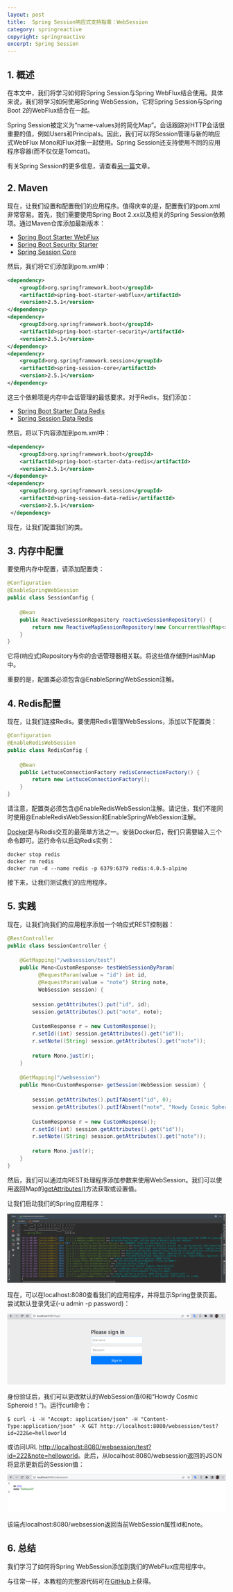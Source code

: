 ```yaml
---
layout: post
title:  Spring Session响应式支持指南：WebSession
category: springreactive
copyright: springreactive
excerpt: Spring Session
---
```


## 1. 概述

在本文中，我们将学习如何将Spring Session与Spring WebFlux结合使用。具体来说，我们将学习如何使用Spring WebSession，它将Spring Session与Spring Boot 2的WebFlux结合在一起。

Spring Session被定义为“name-values对的简化Map”。会话跟踪对HTTP会话很重要的值，例如Users和Principals。因此，我们可以将Session管理与新的响应式WebFlux Mono和Flux对象一起使用。Spring Session还支持使用不同的应用程序容器(而不仅仅是Tomcat)。

有关Spring Session的更多信息，请查看[另一篇](https://www.baeldung.com/spring-session)文章。

## 2. Maven

现在，让我们设置和配置我们的应用程序。值得庆幸的是，配置我们的pom.xml非常容易。首先，我们需要使用Spring Boot 2.xx以及相关的Spring Session依赖项。通过Maven仓库添加最新版本：

-   [Spring Boot Starter WebFlux](https://mvnrepository.com/artifact/org.springframework.boot/spring-boot-starter-webflux)
-   [Spring Boot Security Starter](https://mvnrepository.com/artifact/org.springframework.boot/spring-boot-starter-security)
-   [Spring Session Core](https://mvnrepository.com/artifact/org.springframework.session/spring-session-core)

然后，我们将它们添加到pom.xml中：

```xml
<dependency>
    <groupId>org.springframework.boot</groupId>
    <artifactId>spring-boot-starter-webflux</artifactId>
    <version>2.5.1</version>
</dependency>
<dependency>
    <groupId>org.springframework.boot</groupId>
    <artifactId>spring-boot-starter-security</artifactId>
    <version>2.5.1</version>
</dependency>
<dependency> 
    <groupId>org.springframework.session</groupId> 
    <artifactId>spring-session-core</artifactId> 
    <version>2.5.1</version> 
</dependency>
```

这三个依赖项是内存中会话管理的最低要求。对于Redis，我们添加：

-   [Spring Boot Starter Data Redis](https://mvnrepository.com/artifact/org.springframework.boot/spring-boot-starter-data-redis)
-   [Spring Session Data Redis](https://mvnrepository.com/artifact/org.springframework.session/spring-session-data-redis)

然后，将以下内容添加到pom.xml中：

```xml
<dependency>
    <groupId>org.springframework.boot</groupId>
    <artifactId>spring-boot-starter-data-redis</artifactId>
    <version>2.5.1</version>
</dependency>
<dependency>
    <groupId>org.springframework.session</groupId>
    <artifactId>spring-session-data-redis</artifactId>
    <version>2.5.1</version>
 </dependency>
```

现在，让我们配置我们的类。

## 3. 内存中配置

要使用内存中配置，请添加配置类：

```java
@Configuration
@EnableSpringWebSession
public class SessionConfig {

    @Bean
    public ReactiveSessionRepository reactiveSessionRepository() {
        return new ReactiveMapSessionRepository(new ConcurrentHashMap<>());
    }
}
```

它将(响应式)Repository与你的会话管理器相关联。将这些值存储到HashMap中。

重要的是，配置类必须包含@EnableSpringWebSession注解。

## 4. Redis配置

现在，让我们连接Redis。要使用Redis管理WebSessions，添加以下配置类：

```java
@Configuration
@EnableRedisWebSession
public class RedisConfig {

    @Bean
    public LettuceConnectionFactory redisConnectionFactory() {
        return new LettuceConnectionFactory();
    }
}
```

请注意，配置类必须包含@EnableRedisWebSession注解。请记住，我们不能同时使用@EnableRedisWebSession和EnableSpringWebSession注解。

[Docker](https://www.docker.com/)是与Redis交互的最简单方法之一。安装Docker后，我们只需要输入三个命令即可。运行命令以启动Redis实例：

```shell
docker stop redis
docker rm redis
docker run -d --name redis -p 6379:6379 redis:4.0.5-alpine
```

接下来，让我们测试我们的应用程序。

## 5. 实践

现在，让我们向我们的应用程序添加一个响应式REST控制器：

```java
@RestController
public class SessionController {

    @GetMapping("/websession/test")
    public Mono<CustomResponse> testWebSessionByParam(
          @RequestParam(value = "id") int id,
          @RequestParam(value = "note") String note,
          WebSession session) {

        session.getAttributes().put("id", id);
        session.getAttributes().put("note", note);

        CustomResponse r = new CustomResponse();
        r.setId((int) session.getAttributes().get("id"));
        r.setNote((String) session.getAttributes().get("note"));

        return Mono.just(r);
    }

    @GetMapping("/websession")
    public Mono<CustomResponse> getSession(WebSession session) {

        session.getAttributes().putIfAbsent("id", 0);
        session.getAttributes().putIfAbsent("note", "Howdy Cosmic Spheroid!");

        CustomResponse r = new CustomResponse();
        r.setId((int) session.getAttributes().get("id"));
        r.setNote((String) session.getAttributes().get("note"));

        return Mono.just(r);
    }
}
```

然后，我们可以通过向REST处理程序添加参数来使用WebSession。我们可以使用返回Map的[getAttributes()](https://docs.spring.io/spring-framework/docs/current/javadoc-api/org/springframework/web/server/WebSession.html#getAttributes--)方法获取或设置值。

让我们启动我们的Spring应用程序：

![](/assets/images/2023/spring-reactive/springsessionreactive01.png)

现在，可以在localhost:8080查看我们的应用程序，并将显示Spring登录页面。尝试默认登录凭证(-u admin -p password)：

![](/assets/images/2023/spring-reactive/springsessionreactive02.png)

身份验证后，我们可以更改默认的WebSession值(0和“Howdy Cosmic Spheroid！”)。运行curl命令：

```shell
$ curl -i -H "Accept: application/json" -H "Content-Type:application/json" -X GET http://localhost:8080/websession/test?id=222&e=helloworld
```

或访问URL [http://localhost:8080/websession/test?id=222&note=helloworld](http://localhost:8080/websession/test?id=222&note=helloworld)。此后，从localhost:8080/websession返回的JSON将显示更新后的Session值：

![](/assets/images/2023/spring-reactive/springsessionreactive03.png)

该端点localhost:8080/websession返回当前WebSession属性id和note。

## 6. 总结

我们学习了如何将Spring WebSession添加到我们的WebFlux应用程序中。

与往常一样，本教程的完整源代码可在[GitHub](https://github.com/tuyucheng7/taketoday-tutorial4j/tree/master/spring-reactive-modules/spring-5-reactive-1)上获得。